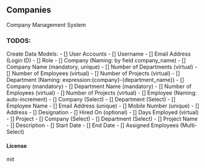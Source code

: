 ## Companies

Company Management System



### TODOS:
Create Data Models:
    - [] User Accounts
        - [] Username
        - [] Email Address (Login ID)
        - [] Role
    - [] Company (Naming: by field company_name)
        - [] Company Name (mandatory, unique)
        - [] Number of Departments (virtual)
        - [] Number of Employees (virtual)
        - [] Number of Projects (virtual)
    - [] Department (Naming: expression:{company}-{department_name})
        - [] Company (mandatory)
        - [] Department Name (mandatory)
        - [] Number of Employees (virtual)
        - [] Number of Projects (virtual)
    - [] Employee (Naming: auto-increment)
        - [] Company (Select)
        - [] Department (Select)
        - [] Employee Name
        - [] Email Address (unique)
        - [] Mobile Number (unique)
        - [] Address
        - [] Designation
        - [] Hired On (optional)
        - [] Days Employed (virtual)
    - [] Project
        - [] Company (Select)
        - [] Department (Select)
        - [] Project Name
        - [] Description
        - [] Start Date
        - [] End Date
        - [] Assigned Employees (Multi-Select)

#### License

mit
